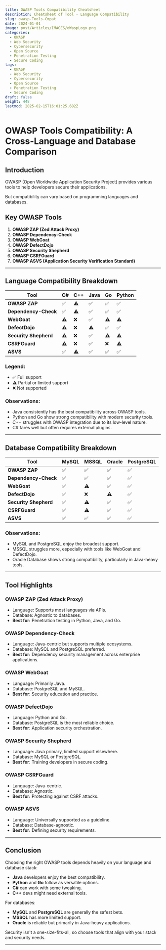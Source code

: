 ```yaml
---
title: OWASP Tools Compatibility Cheatsheet
description: Cheatsheet of Tool - Language Compatibility
slug: owasp-Tools-Cmpat
date: 2024-01-01
image: post/Articles/IMAGES/oWaspLogo.png
categories:
  - OWASP
  - Web Security
  - Cybersecurity
  - Open Source
  - Penetration Testing
  - Secure Coding
tags:
  - OWASP
  - Web Security
  - Cybersecurity
  - Open Source
  - Penetration Testing
  - Secure Coding
draft: false
weight: 448
lastmod: 2025-02-15T16:01:25.682Z
---
```

# OWASP Tools Compatibility: A Cross-Language and Database Comparison

## Introduction

OWASP (Open Worldwide Application Security Project) provides various tools to help developers secure their applications.

But compatibility can vary based on programming languages and databases.

## Key OWASP Tools

1. **OWASP ZAP (Zed Attack Proxy)**
2. **OWASP Dependency-Check**
3. **OWASP WebGoat**
4. **OWASP DefectDojo**
5. **OWASP Security Shepherd**
6. **OWASP CSRFGuard**
7. **OWASP ASVS (Application Security Verification Standard)**

***

## Language Compatibility Breakdown

| **Tool**              | **C#** | **C++** | **Java** | **Go** | **Python** |
| --------------------- | ------ | ------- | -------- | ------ | ---------- |
| **OWASP ZAP**         | ✅      | ⚠️      | ✅        | ✅      | ✅          |
| **Dependency-Check**  | ✅      | ⚠️      | ✅        | ✅      | ✅          |
| **WebGoat**           | ⚠️     | ❌       | ✅        | ⚠️     | ⚠️         |
| **DefectDojo**        | ⚠️     | ❌       | ⚠️       | ✅      | ✅          |
| **Security Shepherd** | ⚠️     | ❌       | ✅        | ⚠️     | ⚠️         |
| **CSRFGuard**         | ⚠️     | ❌       | ✅        | ❌      | ⚠️         |
| **ASVS**              | ✅      | ⚠️      | ✅        | ✅      | ✅          |

### Legend:

* ✅ Full support
* ⚠️ Partial or limited support
* ❌ Not supported

### Observations:

* Java consistently has the best compatibility across OWASP tools.
* Python and Go show strong compatibility with modern security tools.
* C++ struggles with OWASP integration due to its low-level nature.
* C# fares well but often requires external plugins.

***

## Database Compatibility Breakdown

| **Tool**              | **MySQL** | **MSSQL** | **Oracle** | **PostgreSQL** |
| --------------------- | --------- | --------- | ---------- | -------------- |
| **OWASP ZAP**         | ✅         | ✅         | ✅          | ✅              |
| **Dependency-Check**  | ✅         | ✅         | ✅          | ✅              |
| **WebGoat**           | ✅         | ⚠️        | ✅          | ✅              |
| **DefectDojo**        | ✅         | ❌         | ⚠️         | ✅              |
| **Security Shepherd** | ✅         | ⚠️        | ✅          | ✅              |
| **CSRFGuard**         | ✅         | ⚠️        | ✅          | ✅              |
| **ASVS**              | ✅         | ✅         | ✅          | ✅              |

### Observations:

* MySQL and PostgreSQL enjoy the broadest support.
* MSSQL struggles more, especially with tools like WebGoat and DefectDojo.
* Oracle Database shows strong compatibility, particularly in Java-heavy tools.

***

## Tool Highlights

### OWASP ZAP (Zed Attack Proxy)

* Language: Supports most languages via APIs.
* Database: Agnostic to databases.
* **Best for:** Penetration testing in Python, Java, and Go.

### OWASP Dependency-Check

* Language: Java-centric but supports multiple ecosystems.
* Database: MySQL and PostgreSQL preferred.
* **Best for:** Dependency security management across enterprise applications.

### OWASP WebGoat

* Language: Primarily Java.
* Database: PostgreSQL and MySQL.
* **Best for:** Security education and practice.

### OWASP DefectDojo

* Language: Python and Go.
* Database: PostgreSQL is the most reliable choice.
* **Best for:** Application security orchestration.

### OWASP Security Shepherd

* Language: Java primary, limited support elsewhere.
* Database: MySQL or PostgreSQL.
* **Best for:** Training developers in secure coding.

### OWASP CSRFGuard

* Language: Java-centric.
* Database: Agnostic.
* **Best for:** Protecting against CSRF attacks.

### OWASP ASVS

* Language: Universally supported as a guideline.
* Database: Database-agnostic.
* **Best for:** Defining security requirements.

***

## Conclusion

Choosing the right OWASP tools depends heavily on your language and database stack:

* **Java** developers enjoy the best compatibility.
* **Python** and **Go** follow as versatile options.
* **C#** can work with some tweaking.
* **C++** devs might need external tools.

For databases:

* **MySQL** and **PostgreSQL** are generally the safest bets.
* **MSSQL** has more limited support.
* **Oracle** is reliable but primarily in Java-heavy applications.

Security isn't a one-size-fits-all, so choose tools that align with your stack and security needs.

***
